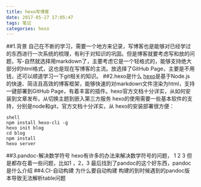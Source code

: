 ```yaml
---
title: hexo写博客
date: 2017-05-27 17:05:47
tags: 笔记
categories: hexo
---
```

##1.背景
自己在不断的学习，需要一个地方来记录，写博客也是能够对已经学过的东西进行一次系统的梳理，有利于对知识的巩固。但是博客就要考虑写和放的问题，写-自然就选择用markdown了，主要考虑它是一个轻格式的，能够支持绝大部分的html格式，这也是现在写博客的主流。放选择了GitHub Page，主要是不用钱，还可以顺道学习一下git相关的知识。
##2.hexo是什么
[hexo](https://hexo.io/zh-cn/)是基于Node.js的快速、简洁且高效的博客框架，能够快速的对markdown文件渲染为html，支持一键部署到GitHub Page，有着丰富的插件。hexo官方文档十分详实，从如何安装到文章发布，从切换主题到嵌入第三方服务
hexo的使用需要一些基本软件的支持，分别是node和git，官方文档十分详实，从
hexo的安装部署很方便：
```shell
shell
npm install hexo-cli -g
hexo init blog
cd blog
npm install
hexo server
```
##3.pandoc-解决数学符号
hexo有许多的办法来解决数学符号的问题，
1
2
3
但是都存在着一些问题，比如1 ，2，3
最后找到了pandoc的这个好东西，pandoc是什么介绍
##4.CI-自动构建
为什么要自动构建
构建的到时候遇到的pandoc版本导致无法解析table问题
